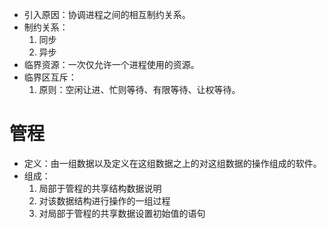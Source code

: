 - 引入原因：协调进程之间的相互制约关系。
- 制约关系：
  1. 同步
  2. 异步
- 临界资源：一次仅允许一个进程使用的资源。
- 临界区互斥：
  1. 原则：空闲让进、忙则等待、有限等待、让权等待。



# 管程

- 定义：由一组数据以及定义在这组数据之上的对这组数据的操作组成的软件。
- 组成：
  1. 局部于管程的共享结构数据说明
  2. 对该数据结构进行操作的一组过程
  3. 对局部于管程的共享数据设置初始值的语句

